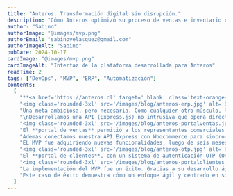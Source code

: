 ```yaml
---
title: "Anteros: Transformación digital sin disrupción."
description: "Cómo Anteros optimizó su proceso de ventas e inventario con una solución liviana y no intrusiva."
author: "Sabino"
authorImage: "@images/mvp.png"
authorEmail: "sabinovelasquez@gmail.com"
authorImageAlt: "Sabino"
pubDate: 2024-10-17
cardImage: "@images/mvp.png"
cardImageAlt: "Interfaz de la plataforma desarrollada para Anteros"
readTime: 2
tags: ["DevOps", "MVP", "ERP", "Automatización"]
contents:
  [
    "**<a href='https://anteros.cl' target='_blank' class='text-orange-400'>Anteros S.A.</a>**, una empresa líder en la importación de maquinaria industrial, enfrentaba un desafío crítico: digitalizar y optimizar sus procesos de ventas sin reemplazar su sistema central, un Manager ERP funcional, pero obsoleto. La necesidad inicial era clara: crear una plataforma ligera que permitiera interactuar con este ERP, facilitando así el trabajo del equipo de ventas en terreno, propio del rubro forestal.\n",
    "<img class='rounded-3xl' src='/images/blog/anteros-erp.jpg' alt='ERP Anteros' class='rounded-3xl' />",
    "Una meta ambiciosa, pero necesaria. Como cualquier otro músculo, la digitalización requiere un constante entrenamiento.\nResultado de una auditoría, planteamos una solución de poco riesgo como primera etapa del proyecto; un <a class='text-orange-400' href='https://fuix.cl/services/mvp' target='_blank'>MVP (Mínimo Producto Viable)</a>.\n\n<span class='text-3xl'>La estrategia estaba en lograr que el equipo de ventas pudiese acceder desde terreno al ERP, para consultar productos e ingresar cotizaciones.</span>",
    "\nDesarrollamos una API (Express.js) no intrusiva que opera directamente con el ERP, y un portal con autenticación exclusiva para vendedores.\n",
    "<img class='rounded-3xl' src='/images/blog/anteros-portalventas.jpg' alt='Portal de ventas Anteros' class='rounded-3xl' />",
    "El **portal de ventas** permitió a los representantes comerciales consultar en tiempo real la disponibilidad de productos, precios, descuentos y realizar notas de pedido directamente desde la plataforma.\n",
    "Además conectamos nuestra API Express con Woocommerce para sincronizar stock, precios y fotos y archivos adjuntos (manuales, despieces, etc.), automatizando tareas de Marketing.\n",
    "EL MVP fue adquiriendo nuevas funcionalidades, luego de seis meses, decidimos compartir estas funcionalidades con los clientes de Anteros en un **portal de clientes**.\n",
    "<img class='rounded-3xl' src='/images/blog/anteros-otp.jpg' alt='Portal de clientes Anteros' class='rounded-3xl' />",
    "El **portal de clientes**, con un sistema de autenticación OTP (One-Time Password) vinculado a su email de Manager ERP, permitió a los clientes revisar sus compras, estados de órdenes y cotizaciones de manera autónoma.\n",
    "<img class='rounded-3xl' src='/images/blog/anteros-portalclientes.jpg' alt='Portal de clientes Anteros' class='rounded-3xl' />",
    "La implementación del MVP fue un éxito. Gracias a su desarrollo ágil y a la integración no intrusiva, Anteros pudo digitalizar sus procesos sin interrumpir las operaciones diarias. La nueva plataforma mejoró la movilidad del equipo de ventas, aumentó la eficiencia en la creación de notas de pedido y elevó la satisfacción del cliente al brindarles acceso transparente a su información.\n",
    "Este caso de éxito demuestra cómo un enfoque ágil y centrado en soluciones puede modernizar procesos críticos de negocio sin reemplazar sistemas existentes. Fuix continúa colaborando con Anteros en nuevas etapas para expandir las funcionalidades de la plataforma, incorporando más herramientas de automatización y optimización en futuras fases.",
  ]
---
```

